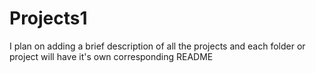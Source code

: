 # Projects1 

I plan on adding a brief description of all the projects 
and each folder or project will have it's own corresponding README
